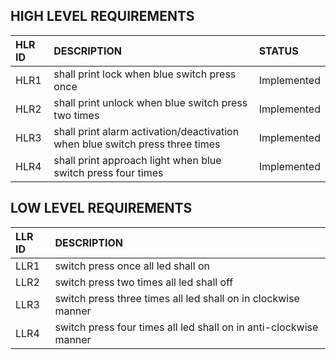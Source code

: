 ## HIGH LEVEL REQUIREMENTS
|HLR ID|DESCRIPTION|STATUS|
|:-----|:----------|:-----|
|HLR1|shall print lock when blue switch press once|Implemented|
|HLR2|shall print unlock when blue switch press two times|Implemented|
|HLR3|shall print alarm activation/deactivation when blue switch press three times|Implemented|
|HLR4|shall print approach light when blue switch press four times|Implemented|

## LOW LEVEL REQUIREMENTS
|LLR ID|DESCRIPTION|
|:-----|:----------|
|LLR1|switch press once all led shall on|
|LLR2|switch press two times all led shall off|
|LLR3|switch press three times all led shall on in clockwise manner|
|LLR4|switch press four times all led shall on in anti-clockwise manner |



